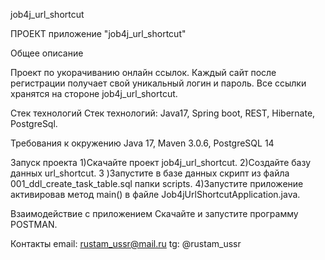 job4j_url_shortcut

ПРОЕКТ приложение "job4j_url_shortcut"

Общее описание 

Проект по укорачиванию онлайн ссылок. Каждый сайт после регистрации получает свой уникальный логин и пароль. 
Все ссылки хранятся на стороне job4j_url_shortcut.

Стек технологий Стек технологий: Java17, Spring boot, REST, Hibernate, PostgreSql.

Требования к окружению Java 17, Maven 3.0.6, PostgreSQL 14

Запуск проекта 1)Скачайте проект job4j_url_shortcut. 2)Создайте базу данных url_shortcut. 3
)Запустите в базе данных скрипт из файла 001_ddl_create_task_table.sql папки scripts. 4)Запустите приложение активировав
метод main() в файле Job4jUrlShortcutApplication.java.

Взаимодействие с приложением
Скачайте и запустите программу POSTMAN.

Контакты email: rustam_ussr@mail.ru tg: @rustam_ussr
